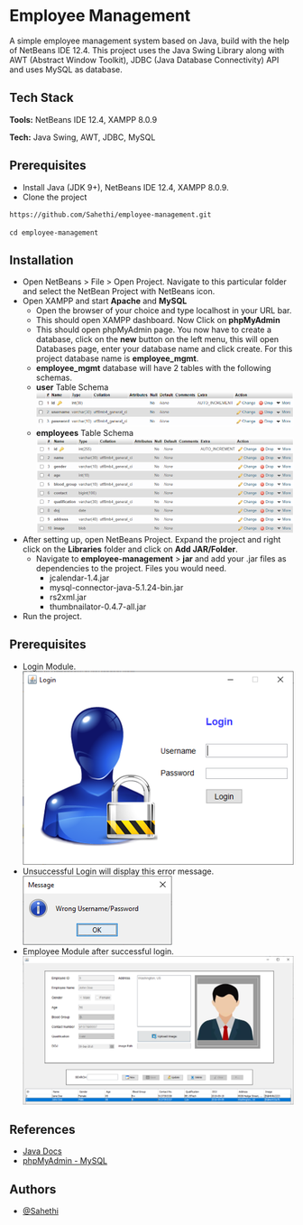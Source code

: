 
# Employee Management

A simple employee management system based on Java, build with the help of NetBeans IDE 12.4. This project uses the Java Swing Library along with AWT (Abstract Window Toolkit), JDBC (Java Database Connectivity) API and uses MySQL as database.

## Tech Stack

**Tools:** NetBeans IDE 12.4, XAMPP 8.0.9

**Tech:** Java Swing, AWT, JDBC, MySQL



  
## Prerequisites

* Install Java (JDK 9+), NetBeans IDE 12.4, XAMPP 8.0.9.
* Clone the project
```
https://github.com/Sahethi/employee-management.git

cd employee-management
```

## Installation 

* Open NetBeans > File > Open Project. Navigate to this particular folder and select the NetBean Project with NetBeans icon.
* Open XAMPP and start **Apache** and **MySQL**
    * Open the browser of your choice and type localhost in your URL bar. 
    * This should open XAMPP dashboard. Now Click on **phpMyAdmin** 
    * This should open phpMyAdmin page. You now have to create a database, click on the **new** button on the left menu, this will open Databases page, enter your database name and click create. For this project database name is **employee_mgmt**.
    * **employee_mgmt** database will have 2 tables with the following schemas.
    * **user** Table Schema
    ![User Schema](assets/userschema.PNG)
    * **employees** Table Schema
    ![Employees Schema](assets/employeesschema.PNG)
* After setting up, open NetBeans Project. Expand the project and right click on the **Libraries** folder and click on **Add JAR/Folder**. 
    * Navigate to **employee-management** > **jar** and add your .jar files as dependencies to the project. Files you would need.
        * jcalendar-1.4.jar
        * mysql-connector-java-5.1.24-bin.jar
        * rs2xml.jar
        * thumbnailator-0.4.7-all.jar
* Run the project.

## Prerequisites

* Login Module.
    ![Login Module](assets/Login.PNG)
* Unsuccessful Login will display this error message.
    ![Unsuccessful Login Message](assets/unsuccessfulLogin.PNG)
* Employee Module after successful login.
    ![Employees Module](assets/EmployeeDetails.PNG)

## References

* [Java Docs](https://docs.oracle.com/javase/8/docs/technotes/guides/jdbc/)
* [phpMyAdmin - MySQL](https://www.youtube.com/watch?v=IV6vGuHcQy8) 


## Authors

- [@Sahethi](https://www.github.com/Sahethi)